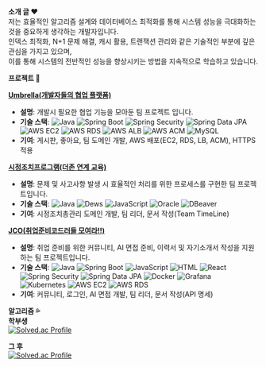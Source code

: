**소개 글 ❤**
<br>
저는 효율적인 알고리즘 설계와 데이터베이스 최적화를 통해 시스템 성능을 극대화하는 것을 중요하게 생각하는 개발자입니다. 
<br>
인덱스 최적화, N+1 문제 해결, 캐시 활용, 트랜잭션 관리와 같은 기술적인 부분에 깊은 관심을 가지고 있으며, 
<br>
이를 통해 시스템의 전반적인 성능을 향상시키는 방법을 지속적으로 학습하고 있습니다.


**프로젝트 🦍**

**[Umbrella(개발자들의 협업 플랫폼)](https://github.com/rlaxoehd4234/Umbrella)**
- **설명**: 개발시 필요한 협업 기능을 모아둔 팀 프로젝트 입니다.
- **기술 스택**:  ![Java](https://img.shields.io/badge/Java-8%2B-blue)
                  ![Spring Boot](https://img.shields.io/badge/Spring_Boot-2.5.0-green)
                  ![Spring Security](https://img.shields.io/badge/Spring_Security-5.5.0-blue)
                  ![Spring Data JPA](https://img.shields.io/badge/Spring_Data_JPA-2.5.0-blue)
                  ![AWS EC2](https://img.shields.io/badge/AWS_EC2-Black?logo=aws&logoColor=white)
                  ![AWS RDS](https://img.shields.io/badge/AWS_RDS-Black?logo=aws&logoColor=white)
                  ![AWS ALB](https://img.shields.io/badge/AWS_ALB-Black?logo=aws&logoColor=white)
                  ![AWS ACM](https://img.shields.io/badge/AWS_ACM-Black?logo=aws&logoColor=white)
                  ![MySQL](https://img.shields.io/badge/MySQL-5.7-blue)
- **기여**: 게시판, 좋아요, 팀 도메인 개발, AWS 배포(EC2, RDS, LB, ACM), HTTPS 적용

**[시정조치프로그램(더존 연계 교육)](https://github.com/rlaxoehd4234/Umbrella](https://github.com/rlaxoehd4234/douzoneCorrectiveAction))**
- **설명**: 문제 및 사고사항 발생 시 효율적인 처리를 위한 프로세스를 구현한 팀 프로젝트입니다.
- **기술 스택**:  ![Java](https://img.shields.io/badge/Java-8%2B-blue)
                  ![Dews](https://img.shields.io/badge/Dews-1.0-orange)  <!-- 듀스에 대한 배지는 없어 대체 배지로 표시 -->
                  ![JavaScript](https://img.shields.io/badge/JavaScript-ES6-yellow)
                  ![Oracle](https://img.shields.io/badge/Oracle-12c-blue)
                  ![DBeaver](https://img.shields.io/badge/DBeaver-7.3.2-blue)
- **기여**: 시정조치총관리 도메인 개발, 팀 리더, 문서 작성(Team TimeLine)

**[JCO(취업준비코드러들 모여라!!)](https://github.com/rlaxoehd4234/JCO)**
- **설명**: 취업 준비를 위한 커뮤니티, AI 면접 준비, 이력서 및 자기소개서 작성을 지원하는 팀 프로젝트입니다. 
- **기술 스택**: ![Java](https://img.shields.io/badge/Java-8%2B-blue)
                 ![Spring Boot](https://img.shields.io/badge/Spring_Boot-2.5.0-green)
                 ![JavaScript](https://img.shields.io/badge/JavaScript-ES6-yellow)
                 ![HTML](https://img.shields.io/badge/HTML5-orange)
                 ![React](https://img.shields.io/badge/React-17.0.0-blue)
                 ![Spring Security](https://img.shields.io/badge/Spring_Security-5.5.0-blue)
                 ![Spring Data JPA](https://img.shields.io/badge/Spring_Data_JPA-2.5.0-blue)
                 ![Docker](https://img.shields.io/badge/Docker-20.10-blue)
                 ![Grafana](https://img.shields.io/badge/Grafana-7.4-blue)
                 ![Kubernetes](https://img.shields.io/badge/Kubernetes-v1.21-Blue?logo=kubernetes&logoColor=white)
                 ![AWS EC2](https://img.shields.io/badge/AWS_EC2-Black?logo=aws&logoColor=white)
                 ![AWS RDS](https://img.shields.io/badge/AWS_RDS-Black?logo=aws&logoColor=white)
- **기여**: 커뮤니티, 로그인, AI 면접 개발, 팀 리더, 문서 작성(API 명세)


**알고리즘 💦**
<br>
**학부생**<br>
[![Solved.ac Profile](http://mazassumnida.wtf/api/v2/generate_badge?boj=rlaxoehd4234)](https://solved.ac/rlaxoehd4234/)

**그 후**<br>
[![Solved.ac Profile](http://mazassumnida.wtf/api/v2/generate_badge?boj=mutn991105)](https://solved.ac/mutn991105/)


